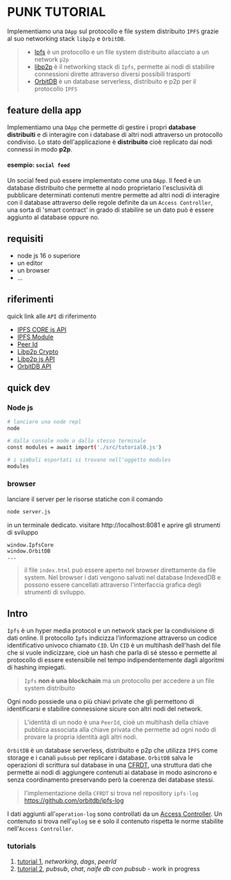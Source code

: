 # PUNK TUTORIAL 

Implementiamo una `DApp` sul protocollo e file system distribuito `IPFS` grazie al suo networking stack `libp2p` e `OrbitDB`.

> - [Ipfs](https://ipfs.io/) è un protocollo e un file system distribuito allacciato a un network `p2p` 
> - [libp2p](https://libp2p.io/) è il networking stack di `Ipfs`, permette ai nodi di stabilire connessioni dirette attraverso diversi possibili trasporti 
> - [OrbitDB](https://orbitdb.org/) è un database serverless, distribuito e p2p per il protocollo `IPFS` 


## feature della app 

Implementiamo una `DApp` che permette di gestire i propri **database distribuiti** e di interagire con i database di altri nodi attraverso un protocollo condiviso. 
Lo stato dell'applicazione è **distribuito** cioè replicato dai nodi connessi in modo **p2p**. 

#### esempio: `social feed` 
Un social feed può essere implementato come una `DApp`. Il feed è un database distribuito che permette al nodo proprietario l'esclusività di pubblicare determinati contenuti mentre permette ad altri nodi di interagire con il database attraverso delle regole definite da un `Access Controller`, una sorta di 'smart contract' in grado di stabilire se un dato può è essere aggiunto al database oppure no. 

## requisiti 

- node js 16 o superiore 
- un editor 
- un browser 
- ...

## riferimenti

quick link alle `API` di riferimento

- [IPFS CORE js API](https://github.com/ipfs/js-ipfs/tree/master/docs/core-api)
- [IPFS Module](https://github.com/ipfs/js-ipfs/blob/master/docs/MODULE.md)
- [Peer Id](https://github.com/libp2p/js-peer-id)
- [Libp2p Crypto](https://github.com/libp2p/js-libp2p-crypto)
- [Libp2p js API](https://github.com/libp2p/js-libp2p/blob/master/doc/API.md#libp2p)
- [OrbitDB API](https://github.com/orbitdb/orbit-db/blob/main/API.md)

## quick dev 

### Node js

```bash 
# lanciare una node repl 
node 

# dalla console node o dallo stesso terminale 
const modules = await import('./src/tutorial0.js')

# i simboli esportati si trovano nell'oggetto modules 
modules 
```

### browser 

lanciare il server per le risorse statiche con il comando 
```bash 
node server.js
```
in un terminale dedicato. visitare http://localhost:8081 e aprire gli strumenti di sviluppo

```
window.IpfsCore
window.OrbitDB
... 
```

> il file `index.html` può essere aperto nel browser direttamente da file system.
> Nel browser i dati vengono salvati nel database IndexedDB e possono essere cancellati attraverso l'interfaccia grafica degli strumenti di sviluppo.
> 

## Intro 
`Ipfs` è un hyper media protocol e un network stack per la condivisione di dati online. Il protocollo `Ipfs` indicizza l'informazione attraverso un codice identificativo univoco chiamato `CID`. Un `CID` è un multihash dell'hash del file che si vuole indicizzare, cioè un hash che parla di sé stesso e permette al protocollo di essere estensibile nel tempo indipendentemente dagli algoritmi di hashing impiegati. 

> `Ipfs` **non è una blockchain** ma un protocollo per accedere a un file system distribuito

Ogni nodo possiede una o più chiavi private che gli permettono di identificarsi e stabilire connessione sicure con altri nodi del network. 

> L'identità di un nodo è una `PeerId`, cioè un multihash della chiave pubblica associata alla chiave privata che permette ad ogni nodo di provare la propria identità agli altri nodi.

`OrbitDB` è un database serverless, distribuito e p2p che utilizza `IPFS` come storage e i canali `pubsub` per replicare i database. `OrbitDB` salva le operazioni di scrittura sul database in una [CFRDT](https://en.wikipedia.org/wiki/Conflict-free_replicated_data_type#:~:text=In%20distributed%20computing%2C%20a%20conflict,always%20mathematically%20possible%20to%20resolve), una struttura dati che permette ai nodi di aggiungere contenuti ai database in modo asincrono e senza coordinamento preservando però la coerenza dei database stessi.

> l'implementazione della `CFRDT` si trova nel repository `ipfs-log` https://github.com/orbitdb/ipfs-log

I dati aggiunti all'`operation-log` sono controllati da un [Access Controller](https://github.com/orbitdb/orbit-db-access-controllers). Un contenuto si trova nell'`oplog` se e solo il contenuto rispetta le norme stabilite nell'`Access Controller`.


### tutorials 
1. [tutorial 1](./tutorial_1.md), *networking*, *dags*, *peerId*
2. [tutorial 2](./tutorial_2.md), *pubsub*, *chat*, *naife db con pubsub* - work in progress
